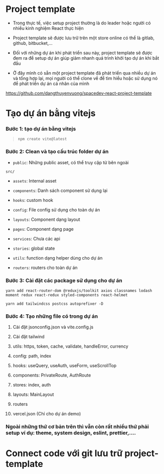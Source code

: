 # Project template

- Trong thực tế, việc setup project thường là do leader hoặc người có nhiều kinh nghiệm React thực hiện

- Project template sẽ được lưu trữ trên một store online có thể là gitlab, github, bitbucket,...

- Đối với những dự án khi phát triển sau này, project template sẽ được đem ra để setup dự án giúp giảm nhanh quá trình khởi tạo dự án khi bắt đầu

- Ở đây mình có sẵn một project template đã phát triển qua nhiều dự án và tổng hợp lại, mọi người có thể clone về để tìm hiểu hoặc sử dụng nó để phát triển dự án cá nhân của mình

https://github.com/dangthuyenvuong/spacedev-react-project-template

# Tạo dự án bằng vitejs

### Bước 1: tạo dự án bằng vitejs 
> `npm create vite@latest`

### Bước 2: Clean và tạo cấu trúc folder dự án

- `public`: Những public asset, có thể truy cập từ bên ngoài

`src/`

- `assets`: Internal asset

- `components`: Danh sách component sử dụng lại

- `hooks`: custom hook

- `config`: File config sử dụng cho toàn dự án

- `layouts`: Component dạng layout

- `pages`: Component dạng page

- `services`: Chưa các api

- `stories`: global state

- `utils`: function dạng helper dùng cho dự án

- `routers`: routers cho toàn dự án 


### Bước 3: Cài đặt các package sử dụng cho dự án
`yarn add react-router-dom @reduxjs/toolkit axios classnames lodash moment redux react-redux styled-components react-helmet`

`yarn add tailwindcss postcss autoprefixer -D`


### Bước 4: Tạo những file có trong dự án

1. Cài đặt jsonconfig.json và vite.config.js

2. Cài đặt tailwind

3. utils: https, token, cache, validate, handleError, currency

4. config: path, index

5. hooks: useQuery, useAuth, useForm, useScrollTop

6. components: PrivateRoute, AuthRoute

7. stores: index, auth

8. layouts: MainLayout

9. routers

10. vercel.json (Chỉ cho dự án demo)

### Ngoài những thứ cơ bản trên thì vẫn còn rất nhiều thứ phải setup ví dụ: theme, system design, eslint, prettier,....


# Connect code với git lưu trữ project-template